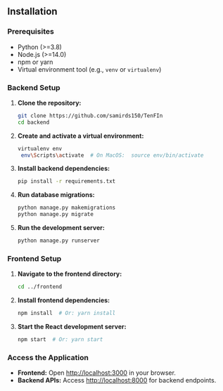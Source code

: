 ## Installation

### Prerequisites
- Python (>=3.8)
- Node.js (>=14.0)
- npm or yarn
- Virtual environment tool (e.g., `venv` or `virtualenv`)

### Backend Setup
1. **Clone the repository:**
   ```bash
   git clone https://github.com/samirds150/TenFIn
   cd backend
   ```

2. **Create and activate a virtual environment:**
   ```bash
   virtualenv env
    env\Scripts\activate  # On MacOS:  source env/bin/activate
   ```

3. **Install backend dependencies:**
   ```bash
   pip install -r requirements.txt
   ```

4. **Run database migrations:**
   ```bash
   python manage.py makemigrations
   python manage.py migrate
   ```

5. **Run the development server:**
   ```bash
   python manage.py runserver
   ```

### Frontend Setup
1. **Navigate to the frontend directory:**
   ```bash
   cd ../frontend
   ```

2. **Install frontend dependencies:**
   ```bash
   npm install  # Or: yarn install
   ```

3. **Start the React development server:**
   ```bash
   npm start  # Or: yarn start
   ```

### Access the Application
- **Frontend:**
  Open [http://localhost:3000](http://localhost:3000) in your browser.
- **Backend APIs:**
  Access [http://localhost:8000](http://localhost:8000) for backend endpoints.
